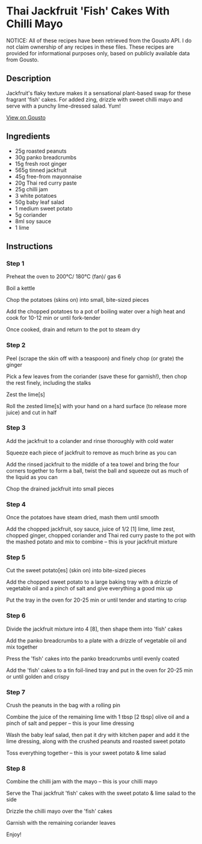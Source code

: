 # Thai Jackfruit 'Fish' Cakes With Chilli Mayo

NOTICE: All of these recipes have been retrieved from the Gousto API. I do not claim ownership of any recipes in these files. These recipes are provided for informational purposes only, based on publicly available data from Gousto.

## Description

Jackfruit's flaky texture makes it a sensational plant-based swap for these fragrant 'fish' cakes. For added zing, drizzle with sweet chilli mayo and serve with a punchy lime-dressed salad. Yum! 

[View on Gousto](https://www.gousto.co.uk/recipes/cookbook/thai-jackfruit-fish-cakes-with-chilli-mayo)

## Ingredients

- 25g roasted peanuts
- 30g panko breadcrumbs
- 15g fresh root ginger
- 565g tinned jackfruit
- 45g free-from mayonnaise
- 20g Thai red curry paste
- 25g chilli jam
- 3 white potatoes
- 50g baby leaf salad
- 1 medium sweet potato
- 5g coriander
- 8ml soy sauce
- 1 lime

## Instructions


### Step 1

Preheat the oven to 200°C/ 180°C (fan)/ gas 6

Boil a kettle

Chop the potatoes (skins on) into small, bite-sized pieces

Add the chopped potatoes to a pot of boiling water over a high heat and cook for 10-12 min or until fork-tender

Once cooked, drain and return to the pot to steam dry


### Step 2

Peel (scrape the skin off with a teaspoon) and finely chop (or grate) the ginger

Pick a few leaves from the coriander (save these for garnish!), then chop the rest finely, including the stalks

Zest the lime<span class="text-danger">[s]</span>

Roll the zested lime<span class="text-danger">[s]</span> with your hand on a hard surface (to release more juice) and cut in half


### Step 3

Add the jackfruit to a colander and rinse thoroughly with cold water

Squeeze each piece of jackfruit to remove as much brine as you can

Add the rinsed jackfruit to the middle of a tea towel and bring the four corners together to form a ball, twist the ball and squeeze out as much of the liquid as you can

Chop the drained jackfruit into small pieces


### Step 4

Once the potatoes have steam dried, mash them until smooth

Add the chopped jackfruit, soy sauce, juice of 1/2 <span class="text-danger">[1]</span> lime, lime zest, chopped ginger, chopped coriander and Thai red curry paste to the pot with the mashed potato and mix to combine – this is your jackfruit mixture


### Step 5

Cut the sweet potato<span class="text-danger">[es]</span> (skin on) into bite-sized pieces

Add the chopped sweet potato to a large baking tray with a drizzle of vegetable oil and a pinch of salt and give everything a good mix up

Put the tray in the oven for 20-25 min or until tender and starting to crisp


### Step 6

Divide the jackfruit mixture into 4 <span class="text-danger">[8]</span>, then shape them into 'fish' cakes

Add the panko breadcrumbs to a plate with a drizzle of vegetable oil and mix together

Press the 'fish' cakes into the panko breadcrumbs until evenly coated

Add the 'fish' cakes to a tin foil-lined tray and put in the oven for 20-25 min or until golden and crispy


### Step 7

Crush the peanuts in the bag with a rolling pin

Combine the juice of the remaining lime with 1 tbsp<span class="text-danger"> [2 tbsp]</span> olive oil and a pinch of salt and pepper – this is your lime dressing

Wash the baby leaf salad, then pat it dry with kitchen paper and add it the lime dressing, along with the crushed peanuts and roasted sweet potato

Toss everything together – this is your sweet potato & lime salad

### Step 8

Combine the chilli jam with the mayo – this is your chilli mayo

Serve the Thai jackfruit 'fish' cakes with the sweet potato & lime salad to the side

Drizzle the chilli mayo over the 'fish' cakes

Garnish with the remaining coriander leaves

Enjoy!

